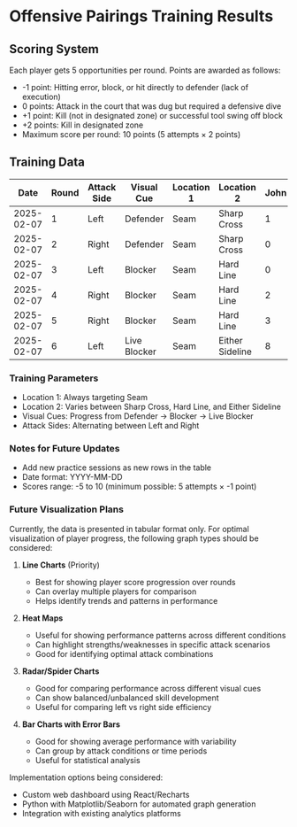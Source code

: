 # Offensive Pairings Training Results

## Scoring System
Each player gets 5 opportunities per round. Points are awarded as follows:
- -1 point: Hitting error, block, or hit directly to defender (lack of execution)
- 0 points: Attack in the court that was dug but required a defensive dive
- +1 point: Kill (not in designated zone) or successful tool swing off block
- +2 points: Kill in designated zone
- Maximum score per round: 10 points (5 attempts × 2 points)

## Training Data

| Date | Round | Attack Side | Visual Cue | Location 1 | Location 2 | John | Ben | Nate |
|------|-------|-------------|------------|------------|------------|------|-----|------|
| 2025-02-07 | 1 | Left | Defender | Seam | Sharp Cross | 1 | 0 | 5 |
| 2025-02-07 | 2 | Right | Defender | Seam | Sharp Cross | 0 | 5 | 7 |
| 2025-02-07 | 3 | Left | Blocker | Seam | Hard Line | 0 | 1 | 0 |
| 2025-02-07 | 4 | Right | Blocker | Seam | Hard Line | 2 | 5 | 6 |
| 2025-02-07 | 5 | Right | Blocker | Seam | Hard Line | 3 | 8 | 1 |
| 2025-02-07 | 6 | Left | Live Blocker | Seam | Either Sideline | 8 | 4 | 1 |

### Training Parameters
- Location 1: Always targeting Seam
- Location 2: Varies between Sharp Cross, Hard Line, and Either Sideline
- Visual Cues: Progress from Defender → Blocker → Live Blocker
- Attack Sides: Alternating between Left and Right

### Notes for Future Updates
- Add new practice sessions as new rows in the table
- Date format: YYYY-MM-DD
- Scores range: -5 to 10 (minimum possible: 5 attempts × -1 point)

### Future Visualization Plans
Currently, the data is presented in tabular format only. For optimal visualization of player progress, the following graph types should be considered:

1. **Line Charts** (Priority)
   - Best for showing player score progression over rounds
   - Can overlay multiple players for comparison
   - Helps identify trends and patterns in performance

2. **Heat Maps**
   - Useful for showing performance patterns across different conditions
   - Can highlight strengths/weaknesses in specific attack scenarios
   - Good for identifying optimal attack combinations

3. **Radar/Spider Charts**
   - Good for comparing performance across different visual cues
   - Can show balanced/unbalanced skill development
   - Useful for comparing left vs right side efficiency

4. **Bar Charts with Error Bars**
   - Good for showing average performance with variability
   - Can group by attack conditions or time periods
   - Useful for statistical analysis

Implementation options being considered:
- Custom web dashboard using React/Recharts
- Python with Matplotlib/Seaborn for automated graph generation
- Integration with existing analytics platforms